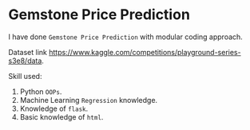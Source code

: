 # Gemstone Price Prediction 

I have done `Gemstone Price Prediction` with modular coding approach.

Dataset link https://www.kaggle.com/competitions/playground-series-s3e8/data.

Skill used:
1) Python `OOPs`.
2) Machine Learning `Regression` knowledge.
3) Knowledge of `flask`.
4) Basic knowledge of `html`.

